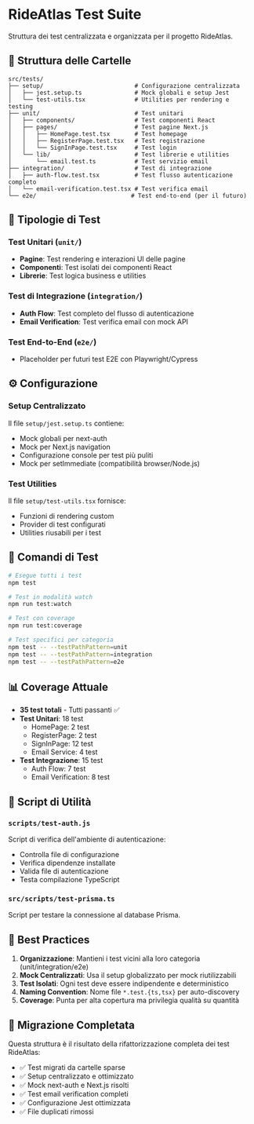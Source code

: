 # RideAtlas Test Suite

Struttura dei test centralizzata e organizzata per il progetto RideAtlas.

## 📁 Struttura delle Cartelle

```
src/tests/
├── setup/                          # Configurazione centralizzata
│   ├── jest.setup.ts               # Mock globali e setup Jest
│   └── test-utils.tsx              # Utilities per rendering e testing
├── unit/                           # Test unitari
│   ├── components/                 # Test componenti React
│   ├── pages/                      # Test pagine Next.js
│   │   ├── HomePage.test.tsx       # Test homepage
│   │   ├── RegisterPage.test.tsx   # Test registrazione
│   │   └── SignInPage.test.tsx     # Test login
│   └── lib/                        # Test librerie e utilities
│       └── email.test.ts           # Test servizio email
├── integration/                    # Test di integrazione
│   ├── auth-flow.test.tsx          # Test flusso autenticazione completo
│   └── email-verification.test.tsx # Test verifica email
└── e2e/                           # Test end-to-end (per il futuro)
```

## 🧪 Tipologie di Test

### Test Unitari (`unit/`)
- **Pagine**: Test rendering e interazioni UI delle pagine
- **Componenti**: Test isolati dei componenti React
- **Librerie**: Test logica business e utilities

### Test di Integrazione (`integration/`)
- **Auth Flow**: Test completo del flusso di autenticazione
- **Email Verification**: Test verifica email con mock API

### Test End-to-End (`e2e/`)
- Placeholder per futuri test E2E con Playwright/Cypress

## ⚙️ Configurazione

### Setup Centralizzato
Il file `setup/jest.setup.ts` contiene:
- Mock globali per next-auth
- Mock per Next.js navigation
- Configurazione console per test più puliti
- Mock per setImmediate (compatibilità browser/Node.js)

### Test Utilities
Il file `setup/test-utils.tsx` fornisce:
- Funzioni di rendering custom
- Provider di test configurati
- Utilities riusabili per i test

## 🚀 Comandi di Test

```bash
# Esegue tutti i test
npm test

# Test in modalità watch
npm run test:watch

# Test con coverage
npm run test:coverage

# Test specifici per categoria
npm test -- --testPathPattern=unit
npm test -- --testPathPattern=integration
npm test -- --testPathPattern=e2e
```

## 📊 Coverage Attuale

- **35 test totali** - Tutti passanti ✅
- **Test Unitari**: 18 test
  - HomePage: 2 test
  - RegisterPage: 2 test  
  - SignInPage: 12 test
  - Email Service: 4 test
- **Test Integrazione**: 15 test
  - Auth Flow: 7 test
  - Email Verification: 8 test

## 🔧 Script di Utilità

### `scripts/test-auth.js`
Script di verifica dell'ambiente di autenticazione:
- Controlla file di configurazione
- Verifica dipendenze installate
- Valida file di autenticazione
- Testa compilazione TypeScript

### `src/scripts/test-prisma.ts`
Script per testare la connessione al database Prisma.

## 📝 Best Practices

1. **Organizzazione**: Mantieni i test vicini alla loro categoria (unit/integration/e2e)
2. **Mock Centralizzati**: Usa il setup globalizzato per mock riutilizzabili
3. **Test Isolati**: Ogni test deve essere indipendente e deterministico
4. **Naming Convention**: Nome file `*.test.{ts,tsx}` per auto-discovery
5. **Coverage**: Punta per alta copertura ma privilegia qualità su quantità

## 🔄 Migrazione Completata

Questa struttura è il risultato della rifattorizzazione completa dei test RideAtlas:
- ✅ Test migrati da cartelle sparse
- ✅ Setup centralizzato e ottimizzato  
- ✅ Mock next-auth e Next.js risolti
- ✅ Test email verification completi
- ✅ Configurazione Jest ottimizzata
- ✅ File duplicati rimossi
